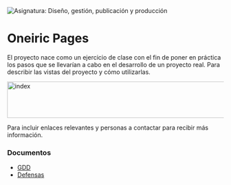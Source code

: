 <img src="https://img.shields.io/badge/Asignatura-Diseño,_gestión,_publicación_y_producción-D16666?style=for-the-badge" alt="Asignatura: Diseño, gestión, publicación y producción">

# Oneiric Pages

El proyecto nace como un ejercicio de clase con el fin de poner en práctica los pasos que se llevarían a cabo en el desarrollo de un proyecto real.
Para describir las vistas del proyecto y cómo utilizarlas.


<img width="898" height="85" alt="index" src="https://github.com/user-attachments/assets/98a3612f-181e-4e7b-9872-9189cbd1f0b3" />

Para incluir enlaces relevantes y personas a contactar para recibir más información.


### Documentos
- [GDD](GDD.md)
- [Defensas](defense.md)
